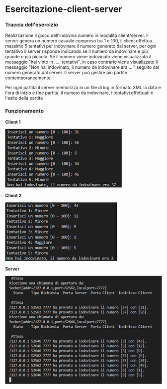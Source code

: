 # Esercitazione-client-server

### Traccia dell'esercizio

Realizzazione il gioco dell'indovina numero in modalità client/server. 
Il server genera un numero casuale compreso tra 1 e 100, il client effettua massimo 5 tentativi per indovinare il numero generato dal server, per ogni tentativo il server risponde indicando se il numero da indovinare è più grande o più piccolo.
Se il numero viene indovinato viene visualizzato il messaggio "hai vinto in ..... tentativi", in caso contrario viene visualizzato il messaggio "Non hai indovinato, il numero da indovinare era ...." seguito dal numero generato dal server.
Il server può gestire più partite contemporaneamente.


Per ogni partita il server memorizza in un file di log in formato  XML la data e l'ora di inizio e fine partita,  il numero da indovinare, i tentativi effettuati e l'esito della partita

### Funzionamento

**Client 1**

![Client 1](resources/Client_1.png)

**Client 2**

![Client 2](resources/Client_2.png)

**Server**

![Server](resources/Server.png)